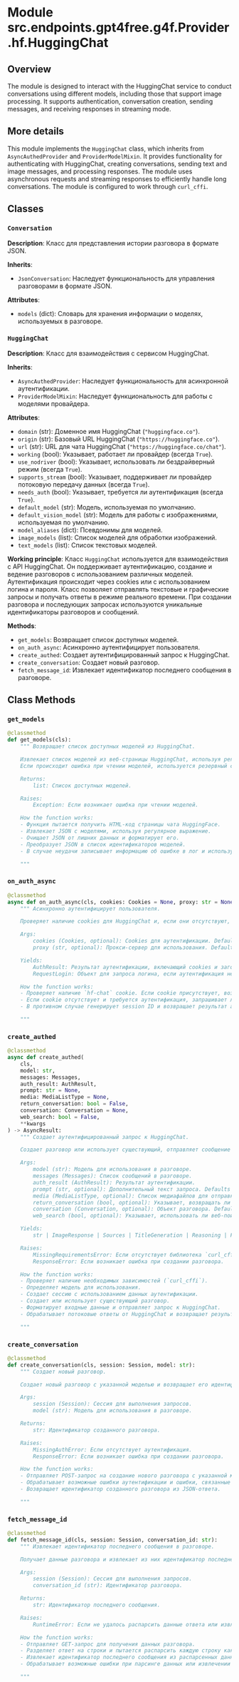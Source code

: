 # Module src.endpoints.gpt4free.g4f.Provider.hf.HuggingChat

## Overview

The module is designed to interact with the HuggingChat service to conduct conversations using different models, including those that support image processing. It supports authentication, conversation creation, sending messages, and receiving responses in streaming mode.

## More details

This module implements the `HuggingChat` class, which inherits from `AsyncAuthedProvider` and `ProviderModelMixin`. It provides functionality for authenticating with HuggingChat, creating conversations, sending text and image messages, and processing responses. The module uses asynchronous requests and streaming responses to efficiently handle long conversations. The module is configured to work through `curl_cffi`.

## Classes

### `Conversation`

**Description**:
Класс для представления истории разговора в формате JSON.

**Inherits**:
- `JsonConversation`: Наследует функциональность для управления разговорами в формате JSON.

**Attributes**:
- `models` (dict): Словарь для хранения информации о моделях, используемых в разговоре.

### `HuggingChat`

**Description**:
Класс для взаимодействия с сервисом HuggingChat.

**Inherits**:
- `AsyncAuthedProvider`: Наследует функциональность для асинхронной аутентификации.
- `ProviderModelMixin`: Наследует функциональность для работы с моделями провайдера.

**Attributes**:
- `domain` (str): Доменное имя HuggingChat (`"huggingface.co"`).
- `origin` (str): Базовый URL HuggingChat (`"https://huggingface.co"`).
- `url` (str): URL для чата HuggingChat (`"https://huggingface.co/chat"`).
- `working` (bool): Указывает, работает ли провайдер (всегда `True`).
- `use_nodriver` (bool): Указывает, использовать ли бездрайверный режим (всегда `True`).
- `supports_stream` (bool): Указывает, поддерживает ли провайдер потоковую передачу данных (всегда `True`).
- `needs_auth` (bool): Указывает, требуется ли аутентификация (всегда `True`).
- `default_model` (str): Модель, используемая по умолчанию.
- `default_vision_model` (str): Модель для работы с изображениями, используемая по умолчанию.
- `model_aliases` (dict): Псевдонимы для моделей.
- `image_models` (list): Список моделей для обработки изображений.
- `text_models` (list): Список текстовых моделей.

**Working principle**:
Класс `HuggingChat` используется для взаимодействия с API HuggingChat. Он поддерживает аутентификацию, создание и ведение разговоров с использованием различных моделей. Аутентификация происходит через cookies или с использованием логина и пароля. Класс позволяет отправлять текстовые и графические запросы и получать ответы в режиме реального времени.
При создании разговора и последующих запросах используются уникальные идентификаторы разговоров и сообщений.

**Methods**:
- `get_models`: Возвращает список доступных моделей.
- `on_auth_async`: Асинхронно аутентифицирует пользователя.
- `create_authed`: Создает аутентифицированный запрос к HuggingChat.
- `create_conversation`: Создает новый разговор.
- `fetch_message_id`: Извлекает идентификатор последнего сообщения в разговоре.

## Class Methods

### `get_models`

```python
@classmethod
def get_models(cls):
    """ Возвращает список доступных моделей из HuggingChat.

    Извлекает список моделей из веб-страницы HuggingChat, используя регулярные выражения и JSON.
    Если происходит ошибка при чтении моделей, используется резервный список моделей.

    Returns:
        list: Список доступных моделей.

    Raises:
        Exception: Если возникает ошибка при чтении моделей.

    How the function works:
    - Функция пытается получить HTML-код страницы чата HuggingFace.
    - Извлекает JSON с моделями, используя регулярное выражение.
    - Очищает JSON от лишних данных и форматирует его.
    - Преобразует JSON в список идентификаторов моделей.
    - В случае неудачи записывает информацию об ошибке в лог и использует fallback-список моделей.

    """
```

### `on_auth_async`

```python
@classmethod
async def on_auth_async(cls, cookies: Cookies = None, proxy: str = None, **kwargs) -> AsyncIterator:
    """ Асинхронно аутентифицирует пользователя.

    Проверяет наличие cookies для HuggingChat и, если они отсутствуют, запрашивает логин.

    Args:
        cookies (Cookies, optional): Cookies для аутентификации. Defaults to `None`.
        proxy (str, optional): Прокси-сервер для использования. Defaults to `None`.

    Yields:
        AuthResult: Результат аутентификации, включающий cookies и заголовки.
        RequestLogin: Объект для запроса логина, если аутентификация не удалась.

    How the function works:
    - Проверяет наличие `hf-chat` cookie. Если cookie присутствует, возвращает результат аутентификации с этими cookie.
    - Если cookie отсутствует и требуется аутентификация, запрашивает логин.
    - В противном случае генерирует session ID и возвращает результат аутентификации.

    """
```

### `create_authed`

```python
@classmethod
async def create_authed(
    cls,
    model: str,
    messages: Messages,
    auth_result: AuthResult,
    prompt: str = None,
    media: MediaListType = None,
    return_conversation: bool = False,
    conversation: Conversation = None,
    web_search: bool = False,
    **kwargs
) -> AsyncResult:
    """ Создает аутентифицированный запрос к HuggingChat.

    Создает разговор или использует существующий, отправляет сообщение и обрабатывает ответ.

    Args:
        model (str): Модель для использования в разговоре.
        messages (Messages): Список сообщений в разговоре.
        auth_result (AuthResult): Результат аутентификации.
        prompt (str, optional): Дополнительный текст запроса. Defaults to `None`.
        media (MediaListType, optional): Список медиафайлов для отправки. Defaults to `None`.
        return_conversation (bool, optional): Указывает, возвращать ли объект разговора. Defaults to `False`.
        conversation (Conversation, optional): Объект разговора. Defaults to `None`.
        web_search (bool, optional): Указывает, использовать ли веб-поиск. Defaults to `False`.

    Yields:
        str | ImageResponse | Sources | TitleGeneration | Reasoning | FinishReason: Результаты разговора в виде текста, изображений, источников, заголовков, рассуждений и причины завершения.

    Raises:
        MissingRequirementsError: Если отсутствует библиотека `curl_cffi`.
        ResponseError: Если возникает ошибка при создании разговора.

    How the function works:
    - Проверяет наличие необходимых зависимостей (`curl_cffi`).
    - Определяет модель для использования.
    - Создает сессию с использованием данных аутентификации.
    - Создает или использует существующий разговор.
    - Форматирует входные данные и отправляет запрос к HuggingChat.
    - Обрабатывает потоковые ответы от HuggingChat и возвращает результаты.

    """
```

### `create_conversation`

```python
@classmethod
def create_conversation(cls, session: Session, model: str):
    """ Создает новый разговор.

    Создает новый разговор с указанной моделью и возвращает его идентификатор.

    Args:
        session (Session): Сессия для выполнения запросов.
        model (str): Модель для использования в разговоре.

    Returns:
        str: Идентификатор созданного разговора.

    Raises:
        MissingAuthError: Если отсутствует аутентификация.
        ResponseError: Если возникает ошибка при создании разговора.

    How the function works:
    - Отправляет POST-запрос на создание нового разговора с указанной моделью.
    - Обрабатывает возможные ошибки аутентификации и ошибки, связанные с моделью.
    - Возвращает идентификатор созданного разговора из JSON-ответа.

    """
```

### `fetch_message_id`

```python
@classmethod
def fetch_message_id(cls, session: Session, conversation_id: str):
    """ Извлекает идентификатор последнего сообщения в разговоре.

    Получает данные разговора и извлекает из них идентификатор последнего сообщения.

    Args:
        session (Session): Сессия для выполнения запросов.
        conversation_id (str): Идентификатор разговора.

    Returns:
        str: Идентификатор последнего сообщения.

    Raises:
        RuntimeError: Если не удалось распарсить данные ответа или извлечь идентификатор сообщения.

    How the function works:
    - Отправляет GET-запрос для получения данных разговора.
    - Разделяет ответ на строки и пытается распарсить каждую строку как JSON.
    - Извлекает идентификатор последнего сообщения из распарсенных данных.
    - Обрабатывает возможные ошибки при парсинге данных или извлечении идентификатора.

    """
```